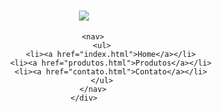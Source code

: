 <!DOCTYPE thml>
<html>
  <head>
    <meta charset="UTF-8">
    <title>produtos - barbearia Alura</title>
 <link rel="stylesheet" href="reset.css">
<link rel="stylesheet" href="style.css">
</head>

<body>
<header>
    <div class="caixa">
        <h1><img src="logo.png"></h1>

        <nav>
            <ul>
                <li><a href="index.html">Home</a></li>
                <li><a href="produtos.html">Produtos</a></li>
                <li><a href="contato.html">Contato</a></li>
            </ul>
        </nav>
    </div>
</header>
